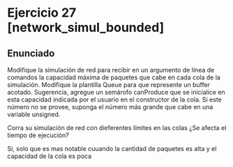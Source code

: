 # Ejercicio 27 [network_simul_bounded]

## Enunciado
Modifique la simulación de red para recibir en un argumento de línea de comandos la capacidad máxima de
paquetes que cabe en cada cola de la simulación. Modifique la plantilla Queue para que represente un
buffer acotado. Sugerencia, agregue un semárofo canProduce que se inicialice en esta capacidad indicada
por el usuario en el constructor de la cola. Si este número no se provee, suponga el número más grande
que cabe en una variable unsigned.

Corra su simulación de red con dieferentes límites en las colas ¿Se afecta el tiempo de ejecución?

Si, solo que es mas notable cuuando la cantidad de paquetes es alta y el capacidad de la cola es poca
